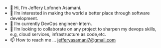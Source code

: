 - 👋 Hi, I’m Jeffery Lofoneh Asamani.
- 👀 I’m interested in making the world a better place through software development.
- 🌱 I’m currently DevOps engineer-Intern.
- 💞️ I’m looking to collaborate on any project to sharpen my devops skills, e.g, cloud services, infrastructure as code,etc.
- 📫 How to reach me ... jefferyasamani7@gmail.com

<!---
MrLofo7/MrLofo7 is a ✨ special ✨ repository because its `README.md` (this file) appears on your GitHub profile.
You can click the Preview link to take a look at your changes.
--->
